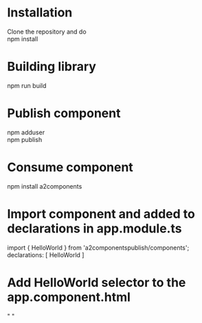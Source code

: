 # Installation
Clone the repository and do </br>
npm install </br>

# Building library
npm run build </br>

# Publish component
npm adduser </br>
npm publish </br>

# Consume component
npm install a2components </br>

# Import component and added to declarations in app.module.ts
import { HelloWorld } from 'a2componentspublish/components'; </br>
declarations: [
    HelloWorld
  ] </br>

# Add HelloWorld selector to the app.component.html
"<wtc-hello-world> </wtc-hello-world>"